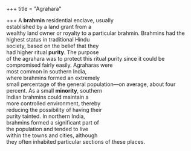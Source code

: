 +++
title = "Agrahara"

+++
A **brahmin** residential enclave, usually  
established by a land grant from a  
wealthy land owner or royalty to a particular brahmin. Brahmins had the  
highest status in traditional Hindu  
society, based on the belief that they  
had higher ritual **purity**. The purpose  
of the agrahara was to protect this ritual purity since it could be compromised fairly easily. Agraharas were  
most common in southern India,  
where brahmins formed an extremely  
small percentage of the general population—on average, about four percent. As a small **minority**, southern  
Indian brahmins could maintain a  
more controlled environment, thereby  
reducing the possibility of having their  
purity tainted. In northern India,  
brahmins formed a significant part of  
the population and tended to live  
within the towns and cities, although  
they often inhabited particular sections of these places.